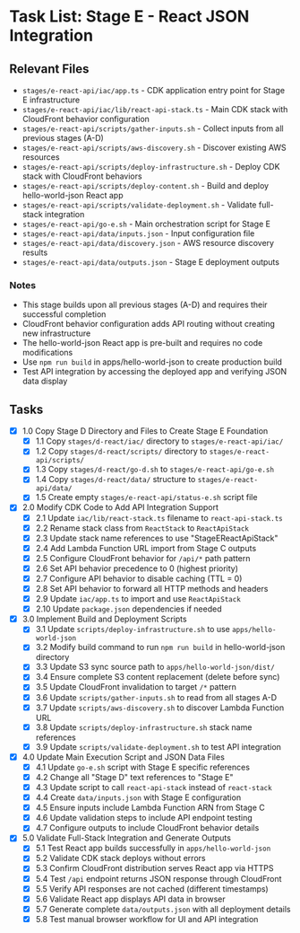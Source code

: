 # Task List: Stage E - React JSON Integration

## Relevant Files

- `stages/e-react-api/iac/app.ts` - CDK application entry point for Stage E infrastructure
- `stages/e-react-api/iac/lib/react-api-stack.ts` - Main CDK stack with CloudFront behavior configuration
- `stages/e-react-api/scripts/gather-inputs.sh` - Collect inputs from all previous stages (A-D)
- `stages/e-react-api/scripts/aws-discovery.sh` - Discover existing AWS resources
- `stages/e-react-api/scripts/deploy-infrastructure.sh` - Deploy CDK stack with CloudFront behaviors
- `stages/e-react-api/scripts/deploy-content.sh` - Build and deploy hello-world-json React app
- `stages/e-react-api/scripts/validate-deployment.sh` - Validate full-stack integration
- `stages/e-react-api/go-e.sh` - Main orchestration script for Stage E
- `stages/e-react-api/data/inputs.json` - Input configuration file
- `stages/e-react-api/data/discovery.json` - AWS resource discovery results
- `stages/e-react-api/data/outputs.json` - Stage E deployment outputs

### Notes

- This stage builds upon all previous stages (A-D) and requires their successful completion
- CloudFront behavior configuration adds API routing without creating new infrastructure
- The hello-world-json React app is pre-built and requires no code modifications
- Use `npm run build` in apps/hello-world-json to create production build
- Test API integration by accessing the deployed app and verifying JSON data display

## Tasks

- [x] 1.0 Copy Stage D Directory and Files to Create Stage E Foundation
  - [x] 1.1 Copy `stages/d-react/iac/` directory to `stages/e-react-api/iac/`
  - [x] 1.2 Copy `stages/d-react/scripts/` directory to `stages/e-react-api/scripts/`
  - [x] 1.3 Copy `stages/d-react/go-d.sh` to `stages/e-react-api/go-e.sh`
  - [x] 1.4 Copy `stages/d-react/data/` structure to `stages/e-react-api/data/`
  - [x] 1.5 Create empty `stages/e-react-api/status-e.sh` script file
- [x] 2.0 Modify CDK Code to Add API Integration Support
  - [x] 2.1 Update `iac/lib/react-stack.ts` filename to `react-api-stack.ts`
  - [x] 2.2 Rename stack class from `ReactStack` to `ReactApiStack`
  - [x] 2.3 Update stack name references to use "StageEReactApiStack"
  - [x] 2.4 Add Lambda Function URL import from Stage C outputs
  - [x] 2.5 Configure CloudFront behavior for `/api/*` path pattern
  - [x] 2.6 Set API behavior precedence to 0 (highest priority)
  - [x] 2.7 Configure API behavior to disable caching (TTL = 0)
  - [x] 2.8 Set API behavior to forward all HTTP methods and headers
  - [x] 2.9 Update `iac/app.ts` to import and use `ReactApiStack`
  - [x] 2.10 Update `package.json` dependencies if needed
- [x] 3.0 Implement Build and Deployment Scripts
  - [x] 3.1 Update `scripts/deploy-infrastructure.sh` to use `apps/hello-world-json`
  - [x] 3.2 Modify build command to run `npm run build` in hello-world-json directory
  - [x] 3.3 Update S3 sync source path to `apps/hello-world-json/dist/`
  - [x] 3.4 Ensure complete S3 content replacement (delete before sync)
  - [x] 3.5 Update CloudFront invalidation to target `/*` pattern
  - [x] 3.6 Update `scripts/gather-inputs.sh` to read from all stages A-D
  - [x] 3.7 Update `scripts/aws-discovery.sh` to discover Lambda Function URL
  - [x] 3.8 Update `scripts/deploy-infrastructure.sh` stack name references
  - [x] 3.9 Update `scripts/validate-deployment.sh` to test API integration
- [x] 4.0 Update Main Execution Script and JSON Data Files
  - [x] 4.1 Update `go-e.sh` script with Stage E specific references
  - [x] 4.2 Change all "Stage D" text references to "Stage E"
  - [x] 4.3 Update script to call `react-api-stack` instead of `react-stack`
  - [x] 4.4 Create `data/inputs.json` with Stage E configuration
  - [x] 4.5 Ensure inputs include Lambda Function ARN from Stage C
  - [x] 4.6 Update validation steps to include API endpoint testing
  - [x] 4.7 Configure outputs to include CloudFront behavior details
- [x] 5.0 Validate Full-Stack Integration and Generate Outputs
  - [x] 5.1 Test React app builds successfully in `apps/hello-world-json`
  - [x] 5.2 Validate CDK stack deploys without errors
  - [x] 5.3 Confirm CloudFront distribution serves React app via HTTPS
  - [x] 5.4 Test `/api` endpoint returns JSON response through CloudFront
  - [x] 5.5 Verify API responses are not cached (different timestamps)
  - [x] 5.6 Validate React app displays API data in browser
  - [x] 5.7 Generate complete `data/outputs.json` with all deployment details
  - [x] 5.8 Test manual browser workflow for UI and API integration 